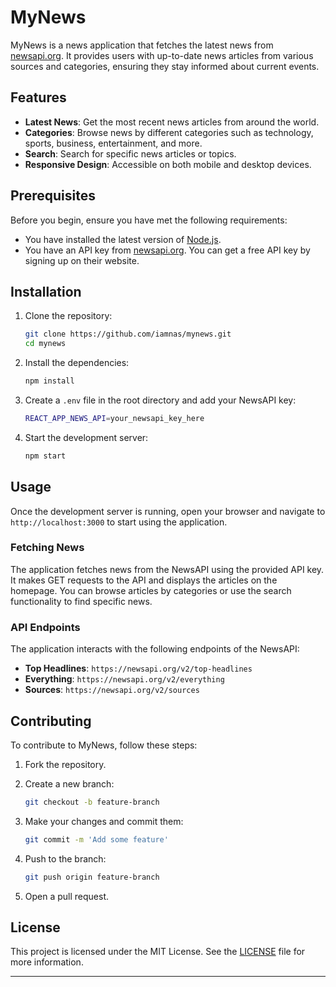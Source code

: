# MyNews

MyNews is a news application that fetches the latest news from [newsapi.org](https://newsapi.org/). It provides users with up-to-date news articles from various sources and categories, ensuring they stay informed about current events.

## Features

- **Latest News**: Get the most recent news articles from around the world.
- **Categories**: Browse news by different categories such as technology, sports, business, entertainment, and more.
- **Search**: Search for specific news articles or topics.
- **Responsive Design**: Accessible on both mobile and desktop devices.

## Prerequisites

Before you begin, ensure you have met the following requirements:

- You have installed the latest version of [Node.js](https://nodejs.org/).
- You have an API key from [newsapi.org](https://newsapi.org/). You can get a free API key by signing up on their website.

## Installation

1. Clone the repository:

    ```bash
    git clone https://github.com/iamnas/mynews.git
    cd mynews
    ```

2. Install the dependencies:

    ```bash
    npm install
    ```

3. Create a `.env` file in the root directory and add your NewsAPI key:

    ```bash
    REACT_APP_NEWS_API=your_newsapi_key_here
    ```

4. Start the development server:

    ```bash
    npm start
    ```

## Usage

Once the development server is running, open your browser and navigate to `http://localhost:3000` to start using the application.

### Fetching News

The application fetches news from the NewsAPI using the provided API key. It makes GET requests to the API and displays the articles on the homepage. You can browse articles by categories or use the search functionality to find specific news.

### API Endpoints

The application interacts with the following endpoints of the NewsAPI:

- **Top Headlines**: `https://newsapi.org/v2/top-headlines`
- **Everything**: `https://newsapi.org/v2/everything`
- **Sources**: `https://newsapi.org/v2/sources`

## Contributing

To contribute to MyNews, follow these steps:

1. Fork the repository.
2. Create a new branch:

    ```bash
    git checkout -b feature-branch
    ```

3. Make your changes and commit them:

    ```bash
    git commit -m 'Add some feature'
    ```

4. Push to the branch:

    ```bash
    git push origin feature-branch
    ```

5. Open a pull request.

## License

This project is licensed under the MIT License. See the [LICENSE](LICENSE) file for more information.


---